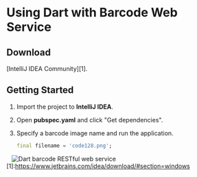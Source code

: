 # Using Dart with Barcode Web Service

## Download
[IntelliJ IDEA Community][1].

## Getting Started
1. Import the project to **IntelliJ IDEA**.
2. Open **pubspec.yaml** and click "Get dependencies".
3. Specify a barcode image name and run the application.

    ```Dart
    final filename = 'code128.png';
    ```
    
    ![Dart barcode RESTful web service](http://www.codepool.biz/wp-content/uploads/2017/01/dart-barcode-result.PNG)
[1]:https://www.jetbrains.com/idea/download/#section=windows

